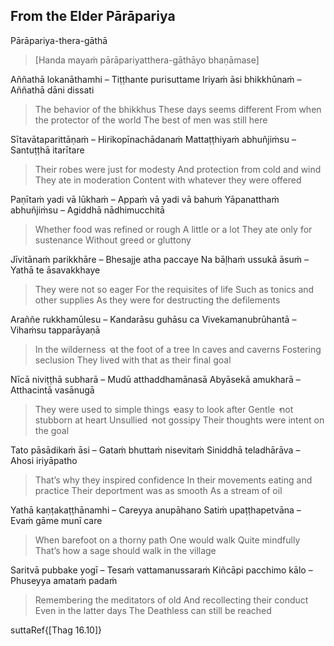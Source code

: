 ## From the Elder Pārāpariya<a id="parapariya"></a>
Pārāpariya-thera-gāthā

> [Handa mayaṁ pārāpariyatthera-gāthāyo bhaṇāmase]

Aññathā lokanāthamhi – Tiṭṭhante purisuttame
Iriyaṁ āsi bhikkhūnaṁ – Aññathā dāni dissati

<div class="english">

> The behavior of the bhikkhus
> These days seems different
> From when the protector of the world
> The best of men was still here

</div>

Sītavātaparittāṇaṁ – Hirikopīnachādanaṁ
Mattaṭṭhiyaṁ abhuñjiṁsu – Santuṭṭhā itarītare

<div class="english">

> Their robes were just for modesty
> And protection from cold and wind
> They ate in moderation
> Content with whatever they were offered

</div>

Paṇītaṁ yadi vā lūkhaṁ – Appaṁ vā yadi vā bahuṁ
Yāpanatthaṁ abhuñjiṁsu – Agiddhā nādhimucchitā

<div class="english">

> Whether food was refined or rough
> A little or a lot
> They ate only for sustenance
> Without greed or gluttony

</div>

Jīvitānaṁ parikkhāre – Bhesajje atha paccaye
Na bāḷhaṁ ussukā āsuṁ – Yathā te āsavakkhaye

<div class="english">

> They were not so eager
> For the requisites of life
> Such as tonics and other supplies
> As they were for destructing the defilements

</div>

Araññe rukkhamūlesu – Kandarāsu guhāsu ca
Vivekamanubrūhantā – Vihaṁsu tapparāyaṇā

<div class="english">

> In the wilderness  ̓  at the foot of a tree
> In caves and caverns
> Fostering seclusion
> They lived with that as their final goal

</div>

Nīcā niviṭṭhā subharā – Mudū atthaddhamānasā
Abyāsekā amukharā – Atthacintā vasānugā

<div class="english">

> They were used to simple things  ̓  easy to look after
> Gentle  ̓  not stubborn at heart
> Unsullied  ̓  not gossipy
> Their thoughts were intent on the goal

</div>

Tato pāsādikaṁ āsi – Gataṁ bhuttaṁ nisevitaṁ
Siniddhā teladhārāva – Ahosi iriyāpatho

<div class="english">

> That’s why they inspired confidence
> In their movements eating and practice
> Their deportment was as smooth
> As a stream of oil

</div>

Yathā kaṇṭakaṭṭhānamhi – Careyya anupāhano
Satiṁ upaṭṭhapetvāna – Evaṁ gāme munī care

<div class="english">

> When barefoot on a thorny path
> One would walk
> Quite mindfully
> That’s how a sage should walk in the village

</div>

Saritvā pubbake yogī – Tesaṁ vattamanussaraṁ
Kiñcāpi pacchimo kālo – Phuseyya amataṁ padaṁ

<div class="english">

> Remembering the meditators of old
> And recollecting their conduct
> Even in the latter days
> The Deathless can still be reached

</div>

suttaRef{[Thag 16.10]}
